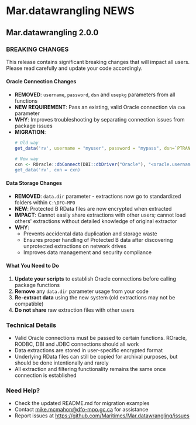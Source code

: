 # Mar.datawrangling NEWS

## Mar.datawrangling 2.0.0

### BREAKING CHANGES

This release contains significant breaking changes that will impact all users. Please read carefully and update your code accordingly.

#### Oracle Connection Changes

* **REMOVED**: `username`, `password`, `dsn` and `usepkg` parameters from all functions
* **NEW REQUIREMENT**: Pass an existing, valid Oracle connection via `cxn` parameter
* **WHY**: Improves troubleshooting by separating connection issues from package issues
* **MIGRATION**: 
  ```r
  # Old way
  get_data('rv', username = "myuser", password = "mypass", dsn=`PTRAN`, usepkg="roracle")
  
  # New way  
  cxn <- ROracle::dbConnect(DBI::dbDriver("Oracle"), "<oracle.username>", "<oracle.password>"", "PTRAN")
  get_data('rv', cxn = cxn)
  ```

#### Data Storage Changes

* **REMOVED**: `data.dir` parameter - extractions now go to standardized folders within `C:\DFO-MPO`
* **NEW**: Protected B RData files are now encrypted when extracted
* **IMPACT**: Cannot easily share extractions with other users; cannot load others' extractions without detailed knowledge of original extractor
* **WHY**: 
  - Prevents accidental data duplication and storage waste
  - Ensures proper handling of Protected B data after discovering unprotected extractions on network drives
  - Improves data management and security compliance

#### What You Need to Do

1. **Update your scripts** to establish Oracle connections before calling package functions
2. **Remove** any `data.dir` parameter usage from your code
3. **Re-extract data** using the new system (old extractions may not be compatible)
4. **Do not share** raw extraction files with other users

### Technical Details

* Valid Oracle connections must be passed to certain functions.  ROracle, RODBC, DBI and JDBC connections should all work 
* Data extractions are stored in user-specific encrypted format
* Underlying RData files can still be copied for archival purposes, but should be done intentionally and rarely
* All extraction and filtering functionality remains the same once connection is established

### Need Help?

* Check the updated README.md for migration examples
* Contact mike.mcmahon@dfo-mpo.gc.ca for assistance
* Report issues at https://github.com/Maritimes/Mar.datawrangling/issues
